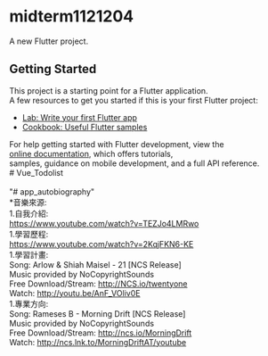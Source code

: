 # midterm1121204   
A new Flutter project.   
## Getting Started   
This project is a starting point for a Flutter application.    
A few resources to get you started if this is your first Flutter project:   
- [Lab: Write your first Flutter app](https://docs.flutter.dev/get-started/codelab)     
- [Cookbook: Useful Flutter samples](https://docs.flutter.dev/cookbook)  
  
For help getting started with Flutter development, view the  
[online documentation](https://docs.flutter.dev/), which offers tutorials,  
samples, guidance on mobile development, and a full API reference.  
#   V u e _ T o d o l i s t   
   
 "# app_autobiography"   
*音樂來源:  
1.自我介紹:  
https://www.youtube.com/watch?v=TEZJo4LMRwo  
1.學習歷程:  
https://www.youtube.com/watch?v=2KqjFKN6-KE  
1.學習計畫:  
Song: Arlow & Shiah Maisel - 21 [NCS Release]  
Music provided by NoCopyrightSounds  
Free Download/Stream: http://NCS.io/twentyone  
Watch: http://youtu.be/AnF_VOliv0E  
1.專業方向:  
Song: Rameses B - Morning Drift [NCS Release]  
Music provided by NoCopyrightSounds  
Free Download/Stream: http://ncs.io/MorningDrift  
Watch: http://ncs.lnk.to/MorningDriftAT/youtube  
